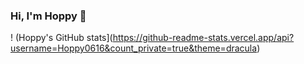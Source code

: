 ### Hi, I'm Hoppy 👋
! (Hoppy's GitHub stats](https://github-readme-stats.vercel.app/api?username=Hoppy0616&count_private=true&theme=dracula)

<!--
**Hoppy0616/Hoppy0616** is a ✨ _special_ ✨ repository because its `README.md` (this file) appears on your GitHub profile.

Here are some ideas to get you started:

- 🔭 I’m currently working on ...
- 🌱 I’m currently learning ...
- 👯 I’m looking to collaborate on ...
- 🤔 I’m looking for help with ...
- 💬 Ask me about ...
- 📫 How to reach me: ...
- 😄 Pronouns: ...
- ⚡ Fun fact: ...
-->
